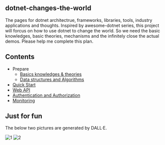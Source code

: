 ## dotnet-changes-the-world
The pages for dotnet architectrue, frameworks, libraries, tools, industry applications and thoughts.
Inspired by awesome-dotnet series, this project will forcus on how to use dotnet to change the world. So we need the basic knowledges, basic theories, mechanisms and the infinitely close the actual demos. Please help me complete this plan.

## Contents
* Prepare
    * [Basics knowledges & theories](/Basics%20knowledges%20&%20theories.md)
    * [Data structures and Algorithms](/Data%20structures%20and%20Algorithms.md)
* [Quick Start](/dotnet/Chapter%201%20Quick%20Start.md)
* [Web API](/dotnet/Chapter%202%20Web%20API.md)
* [Authentication and Authorization](/dotnet/Chapter%203%20Authentication%20and%20Authorization.md)
* [Monitoring](/dotnet/Chapter%204%20Monitoring.md)

## Just for fun
The below two pictures are generated by DALL·E.

![1](./images/DALL·E%202024-11-27%2016.32.16%20-%20A%20visually%20engaging%20and%20modern%20digital%20illustration%20showcasing%20the%20power%20of%20the%20.NET%20platform%20with%20the%20theme%20'dotnet%20changes%20the%20world'.%20The%20central%20f.webp)
![2](./images/DALL·E%202024-11-27%2016.32.31%20-%20A%20futuristic%20and%20dynamic%20visualization%20showcasing%20the%20impact%20of%20the%20.NET%20platform,%20featuring%20the%20words%20'dotnet%20changes%20the%20world'%20in%20bold,%20glowing%20tex.webp)












